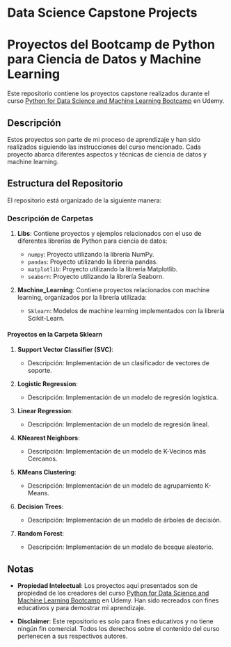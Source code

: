 # Data Science Capstone Projects

# Proyectos del Bootcamp de Python para Ciencia de Datos y Machine Learning

Este repositorio contiene los proyectos capstone realizados durante el curso [Python for Data Science and Machine Learning Bootcamp](https://www.udemy.com/course/python-for-data-science-and-machine-learning-bootcamp/) en Udemy.

## Descripción

Estos proyectos son parte de mi proceso de aprendizaje y han sido realizados siguiendo las instrucciones del curso mencionado. Cada proyecto abarca diferentes aspectos y técnicas de ciencia de datos y machine learning.

## Estructura del Repositorio

El repositorio está organizado de la siguiente manera:

### Descripción de Carpetas

1. **Libs**: Contiene proyectos y ejemplos relacionados con el uso de diferentes librerías de Python para ciencia de datos:

   - `numpy`: Proyecto utilizando la librería NumPy.
   - `pandas`: Proyecto utilizando la librería pandas.
   - `matplotlib`: Proyecto utilizando la librería Matplotlib.
   - `seaborn`: Proyecto utilizando la librería Seaborn.

2. **Machine_Learning**: Contiene proyectos relacionados con machine learning, organizados por la librería utilizada:
   - `Sklearn`: Modelos de machine learning implementados con la librería Scikit-Learn.

#### Proyectos en la Carpeta Sklearn

1. **Support Vector Classifier (SVC)**:

   - Descripción: Implementación de un clasificador de vectores de soporte.

2. **Logistic Regression**:

   - Descripción: Implementación de un modelo de regresión logística.

3. **Linear Regression**:

   - Descripción: Implementación de un modelo de regresión lineal.

4. **KNearest Neighbors**:

   - Descripción: Implementación de un modelo de K-Vecinos más Cercanos.

5. **KMeans Clustering**:

   - Descripción: Implementación de un modelo de agrupamiento K-Means.

6. **Decision Trees**:

   - Descripción: Implementación de un modelo de árboles de decisión.

7. **Random Forest**:
   - Descripción: Implementación de un modelo de bosque aleatorio.

## Notas

- **Propiedad Intelectual**: Los proyectos aquí presentados son de propiedad de los creadores del curso [Python for Data Science and Machine Learning Bootcamp](https://www.udemy.com/course/python-for-data-science-and-machine-learning-bootcamp/) en Udemy. Han sido recreados con fines educativos y para demostrar mi aprendizaje.

- **Disclaimer**: Este repositorio es solo para fines educativos y no tiene ningún fin comercial. Todos los derechos sobre el contenido del curso pertenecen a sus respectivos autores.
